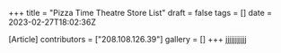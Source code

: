 +++
title = "Pizza Time Theatre Store List"
draft = false
tags = []
date = 2023-02-27T18:02:36Z

[Article]
contributors = ["208.108.126.39"]
gallery = []
+++
jjjjjjjjjjj